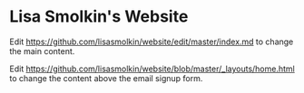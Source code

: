 # Lisa Smolkin's Website

Edit <https://github.com/lisasmolkin/website/edit/master/index.md> to change the main content.

Edit <https://github.com/lisasmolkin/website/blob/master/_layouts/home.html> to change the content above the email signup form.
